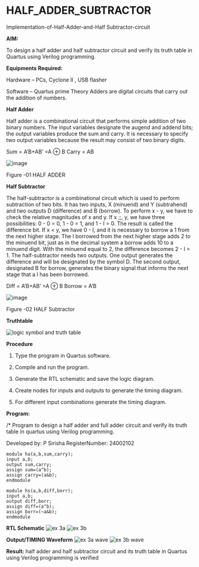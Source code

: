 # HALF_ADDER_SUBTRACTOR

Implementation-of-Half-Adder-and-Half Subtractor-circuit

**AIM:**

To design a half adder and half subtractor circuit and verify its truth table in Quartus using Verilog programming.

**Equipments Required:**

Hardware – PCs, Cyclone II , USB flasher 

Software – Quartus prime Theory Adders are digital circuits that carry out the addition of numbers.

**Half Adder**

Half adder is a combinational circuit that performs simple addition of two binary numbers. The input variables designate the augend and addend bits; the output variables produce the sum and carry. It is necessary to specify two output variables because the result may consist of two binary digits.

Sum = A’B+AB’ =A ⊕ B Carry = AB

![image](https://github.com/naavaneetha/HALF_ADDER_SUBTRACTOR/assets/154305477/bd4a0b2c-cdbc-4184-ab08-81578f121e1f)

Figure -01 HALF ADDER

**Half Subtractor**

The half-subtractor is a combinational circuit which is used to perform subtraction of two bits. It has two inputs, X (minuend) and Y (subtrahend) and two outputs D (difference) and B (borrow). To perform x - y, we have to check the relative magnitudes of x and y. If x ;;, y, we have three possibilities: 0 - 0 = 0, 1 - 0 = 1, and 1 - I = 0. The result is called the difference bit. If x < y, we have 0 - I, and it is necessary to borrow a 1 from the next higher stage. The I borrowed from the next higher stage adds 2 to the minuend bit, just as in the decimal system a borrow adds 10 to a minuend digit. With the minuend equal to 2, the difference becomes 2 - I = 1. The half-subtractor needs two outputs. One output generates the difference and will be designated by the symbol D. The second output, designated B for borrow, generates the binary signal that informs the next stage that a I has been borrowed. 

Diff = A’B+AB’ =A ⊕ B
Borrow = A’B

 ![image](https://github.com/naavaneetha/HALF_ADDER_SUBTRACTOR/assets/154305477/d76b099c-513f-4e7c-843a-e2fd028a531a)

Figure -02 HALF Subtractor

**Truthtable**

![logic symbol and truth table](https://github.com/user-attachments/assets/ddbacbdf-b54e-47e2-992c-dd2cbdbc2deb)

**Procedure**

1.	Type the program in Quartus software.

2.	Compile and run the program.

3.	Generate the RTL schematic and save the logic diagram.

4.	Create nodes for inputs and outputs to generate the timing diagram.

5.	For different input combinations generate the timing diagram.


**Program:**

/* Program to design a half adder and full adder circuit and verify its truth table in quartus using Verilog programming.

Developed by: P Sirisha RegisterNumber: 24002102
```
module ha(a,b,sum,carry);
input a,b;
output sum,carry;
assign sum=(a^b);
assign carry=(a&b);
endmodule
```
```
module hs(a,b,diff,borr);
input a,b;
output diff,borr;
assign diff=(a^b);
assign borr=(~a&b);
endmodule
```

**RTL Schematic**
![ex 3a](https://github.com/user-attachments/assets/1c78a009-ea42-4b45-b53a-7ec3be56cd0f)
![ex 3b](https://github.com/user-attachments/assets/f0e41a11-1be6-4f9d-9742-cb9579cb7434)

**Output/TIMING Waveform**
![ex 3a wave](https://github.com/user-attachments/assets/568949d5-9b0b-483b-88d2-4e92689bbf9d)
![ex 3b wave](https://github.com/user-attachments/assets/225fe057-fa9d-49a0-b8f7-3cbf5771517e)

**Result:**
 half adder and half subtractor circuit and  its truth table in Quartus using Verilog programming is verified
